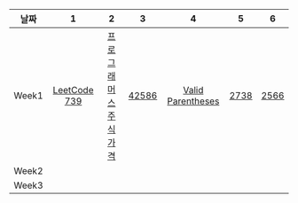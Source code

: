 |   날짜   | 1 | 2 | 3 | 4 | 5 | 6 |
| :------: | :-: | :-: | :-: | :-: | :-: | :-: |
| Week1 | [LeetCode 739](https://leetcode.com/problems/daily-temperatures/) | [프로그래머스 주식가격](https://school.programmers.co.kr/learn/courses/30/lessons/42584) | [42586](https://school.programmers.co.kr/learn/courses/30/lessons/42586) | [Valid Parentheses](https://leetcode.com/problems/valid-parentheses/description/) | [2738](https://www.acmicpc.net/problem/2738) | [2566](https://www.acmicpc.net/problem/2566) |
| Week2 |  |  |  |  |  |  |
| Week3 |  |  |  |  |  |  |
